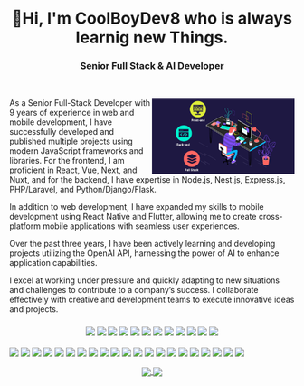 <h1 align="center">👋Hi, I'm CoolBoyDev8 who is always learnig new Things.</h1>
<h3 align="center">Senior Full Stack & AI Developer</h3>

<br />

<p><img align="right" width="50%" src="fullstack.gif" alt="CoolBoyDev" /></p>

<p>As a Senior Full-Stack Developer with 9 years of experience in web and mobile development, I have successfully developed and published multiple projects using modern JavaScript frameworks and libraries. For the frontend, I am proficient in React, Vue, Next, and Nuxt, and for the backend, I have expertise in Node.js, Nest.js, Express.js, PHP/Laravel, and Python/Django/Flask.</p><p>In addition to web development, I have expanded my skills to mobile development using React Native and Flutter, allowing me to create cross-platform mobile applications with seamless user experiences.</p><p>Over the past three years, I have been actively learning and developing projects utilizing the OpenAI API, harnessing the power of AI to enhance application capabilities.</p><p>I excel at working under pressure and quickly adapting to new situations and challenges to contribute to a company’s success. I collaborate effectively with creative and development teams to execute innovative ideas and projects.</p>

### <div align="center">![](https://img.shields.io/badge/React-blue) ![](https://img.shields.io/badge/ReactNative-blue) ![](https://img.shields.io/badge/Flutter-blue) ![](https://img.shields.io/badge/Expo.io-blue) ![](https://img.shields.io/badge/Next.js-blue) ![](https://img.shields.io/badge/Vue.js-blue) ![](https://img.shields.io/badge/TailwindCSS-blue) ![](https://img.shields.io/badge/AntDesign-blue) ![](https://img.shields.io/badge/MaterialUI-blue) ![](https://img.shields.io/badge/Bootstrap-blue) ![](https://img.shields.io/badge/ShadcnUI-blue) ![](https://img.shields.io/badge/UI/UX-blue)
![](https://img.shields.io/badge/Node.js-green) ![](https://img.shields.io/badge/ExpressJs-green) ![](https://img.shields.io/badge/NestJs-green) ![](https://img.shields.io/badge/PHP-green) ![](https://img.shields.io/badge/Laravel-green) 
![](https://img.shields.io/badge/TypeScript-green) ![](https://img.shields.io/badge/Python-green) ![](https://img.shields.io/badge/Django-green) ![](https://img.shields.io/badge/Flask-green) ![](https://img.shields.io/badge/JavaScript-green) 
![](https://img.shields.io/badge/AI-red) ![](https://img.shields.io/badge/OpenAI-red) ![](https://img.shields.io/badge/ChatGPT-red) ![](https://img.shields.io/badge/LLM-red) ![](https://img.shields.io/badge/LangChain-red) ![](https://img.shields.io/badge/AIChatBot-red) 
![](https://img.shields.io/badge/GenerativeAI-red) ![](https://img.shields.io/badge/MySQL-purple) ![](https://img.shields.io/badge/MongoDB-purple) ![](https://img.shields.io/badge/PostgreSQL-purple) ![](https://img.shields.io/badge/Oracle-purple)</div>

<p align="center">
  <a href="https://github.com/zinping/github-readme-stats">
    <img height=200 align="center" src="https://github-readme-stats.vercel.app/api?username=zinping&show_icons=true&theme=radical&card_width=350&rank_icon=github" />
  </a>
  <a href="https://github.com/zinping/convoychat">
    <img height=200 align="center" src="https://github-readme-stats.vercel.app/api/top-langs?username=ffflabs&layout=compact&langs_count=8&card_width=350&theme=radical" />
  </a>
</p>
</p>
